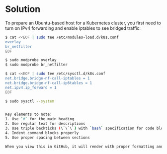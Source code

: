 # Solution

To prepare an Ubuntu-based host for a Kubernetes cluster, you first need to turn on IPv4 forwarding and enable iptables to see bridged traffic:

```bash
$ cat <<EOF | sudo tee /etc/modules-load.d/k8s.conf
overlay
br_netfilter
EOF

$ sudo modprobe overlay
$ sudo modprobe br_netfilter

$ cat <<EOF | sudo tee /etc/sysctl.d/k8s.conf
net.bridge.bridge-nf-call-iptables = 1
net.bridge.bridge-nf-call-ip6tables = 1
net.ipv4.ip_forward = 1
EOF

$ sudo sysctl --system


Key elements to note:
1. Use `#` for the main heading
2. Use regular text for descriptions
3. Use triple backticks (\`\`\`) with `bash` specification for code blocks
4. Indent command blocks properly
5. Use proper spacing between sections

When you view this in GitHub, it will render with proper formatting and syntax highlighting for the code blocks.
